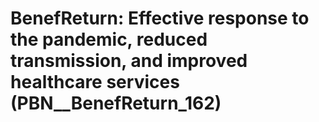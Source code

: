 # BenefReturn: __Effective response to the pandemic, reduced transmission, and improved healthcare services__ (PBN__BenefReturn_162)

